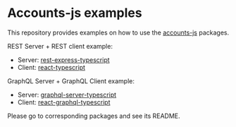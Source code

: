# Accounts-js examples

This repository provides examples on how to use the [accounts-js](https://github.com/accounts-js/accounts) packages.

REST Server + REST client example:

- Server: [rest-express-typescript](./rest-express-typescript)
- Client: [react-typescript](./react-typescript)

GraphQL Server + GraphQL Client example:

- Server: [graphql-server-typescript](./graphql-server-typescript)
- Client: [react-graphql-typescript](./react-graphql-typescript)

Please go to corresponding packages and see its README.
